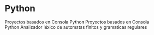 # Python
Proyectos basados en Consola Python
Proyectos basados en Consola Python Analizador léxico de automatas finitos y gramaticas regulares
